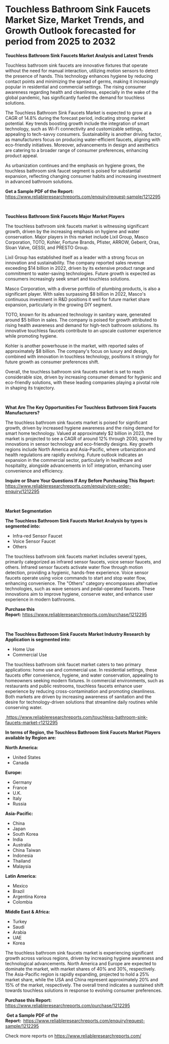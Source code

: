 <p><h1>Touchless Bathroom Sink Faucets Market Size, Market Trends, and Growth Outlook forecasted for period from 2025 to 2032</h1></p><p><strong>Touchless Bathroom Sink Faucets Market Analysis and Latest Trends</strong></p>
<p><p>Touchless bathroom sink faucets are innovative fixtures that operate without the need for manual interaction, utilizing motion sensors to detect the presence of hands. This technology enhances hygiene by reducing contact points and minimizing the spread of germs, making it increasingly popular in residential and commercial settings. The rising consumer awareness regarding health and cleanliness, especially in the wake of the global pandemic, has significantly fueled the demand for touchless solutions.</p><p>The Touchless Bathroom Sink Faucets Market is expected to grow at a CAGR of 14.8% during the forecast period, indicating strong market potential. Key trends boosting growth include the integration of smart technology, such as Wi-Fi connectivity and customizable settings, appealing to tech-savvy consumers. Sustainability is another driving factor, as manufacturers focus on producing water-efficient faucets, aligning with eco-friendly initiatives. Moreover, advancements in design and aesthetics are catering to a broader range of consumer preferences, enhancing product appeal.</p><p>As urbanization continues and the emphasis on hygiene grows, the touchless bathroom sink faucet segment is poised for substantial expansion, reflecting changing consumer habits and increasing investment in advanced bathroom solutions.</p></p>
<p><strong>Get a Sample PDF of the Report:&nbsp;</strong> <a href="https://www.reliableresearchreports.com/enquiry/request-sample/1212295?utm_campaign=3034&utm_medium=2&utm_source=Github&utm_content=ia&utm_term=24032025&utm_id=touchless-bathroom-sink-faucets">https://www.reliableresearchreports.com/enquiry/request-sample/1212295</a></p>
<p>&nbsp;</p>
<p><strong>Touchless Bathroom Sink Faucets Major Market Players</strong></p>
<p><p>The touchless bathroom sink faucets market is witnessing significant growth, driven by the increasing emphasis on hygiene and water conservation. Major players in this market include Lixil Group, Masco Corporation, TOTO, Kohler, Fortune Brands, Pfister, ARROW, Geberit, Oras, Sloan Valve, GESSI, and PRESTO Group.</p><p>Lixil Group has established itself as a leader with a strong focus on innovation and sustainability. The company reported sales revenue exceeding $14 billion in 2022, driven by its extensive product range and commitment to water-saving technologies. Future growth is expected as consumers increasingly seek smart and touchless solutions.</p><p>Masco Corporation, with a diverse portfolio of plumbing products, is also a significant player. With sales surpassing $8 billion in 2022, Masco's continuous investment in R&D positions it well for future market share expansion, particularly in the growing DIY segment.</p><p>TOTO, known for its advanced technology in sanitary ware, generated around $5 billion in sales. The company is poised for growth attributed to rising health awareness and demand for high-tech bathroom solutions. Its innovative touchless faucets contribute to an upscale customer experience while promoting hygiene.</p><p>Kohler is another powerhouse in the market, with reported sales of approximately $8 billion. The company's focus on luxury and design, combined with innovation in touchless technology, positions it strongly for future growth as consumer preferences shift.</p><p>Overall, the touchless bathroom sink faucets market is set to reach considerable size, driven by increasing consumer demand for hygienic and eco-friendly solutions, with these leading companies playing a pivotal role in shaping its trajectory.</p></p>
<p>&nbsp;</p>
<p><strong>What Are The Key Opportunities For Touchless Bathroom Sink Faucets Manufacturers?</strong></p>
<p><p>The touchless bathroom sink faucets market is poised for significant growth, driven by increased hygiene awareness and the rising demand for smart home technology. Valued at approximately $2 billion in 2023, the market is projected to see a CAGR of around 12% through 2030, spurred by innovations in sensor technology and eco-friendly designs. Key growth regions include North America and Asia-Pacific, where urbanization and health regulations are rapidly evolving. Future outlook indicates an expansion in the commercial sector, particularly in healthcare and hospitality, alongside advancements in IoT integration, enhancing user convenience and efficiency.</p></p>
<p><strong>Inquire or Share Your Questions If Any Before Purchasing This Report:</strong> <a href="https://www.reliableresearchreports.com/enquiry/pre-order-enquiry/1212295?utm_campaign=3034&utm_medium=2&utm_source=Github&utm_content=ia&utm_term=24032025&utm_id=touchless-bathroom-sink-faucets">https://www.reliableresearchreports.com/enquiry/pre-order-enquiry/1212295</a></p>
<p>&nbsp;</p>
<p><strong>Market Segmentation</strong></p>
<p><strong>The Touchless Bathroom Sink Faucets Market Analysis by types is segmented into:</strong></p>
<p><ul><li>Infra-red Sensor Faucet</li><li>Voice Sensor Faucet</li><li>Others</li></ul></p>
<p><p>The touchless bathroom sink faucets market includes several types, primarily categorized as infrared sensor faucets, voice sensor faucets, and others. Infrared sensor faucets activate water flow through motion detection, providing a hygienic, hands-free experience. Voice sensor faucets operate using voice commands to start and stop water flow, enhancing convenience. The "Others" category encompasses alternative technologies, such as wave sensors and pedal-operated faucets. These innovations aim to improve hygiene, conserve water, and enhance user experience in modern bathrooms.</p></p>
<p><strong>Purchase this Report:&nbsp;</strong><a href="https://www.reliableresearchreports.com/purchase/1212295?utm_campaign=3034&utm_medium=2&utm_source=Github&utm_content=ia&utm_term=24032025&utm_id=touchless-bathroom-sink-faucets">https://www.reliableresearchreports.com/purchase/1212295</a></p>
<p>&nbsp;</p>
<p><strong>The Touchless Bathroom Sink Faucets Market Industry Research by Application is segmented into:</strong></p>
<p><ul><li>Home Use</li><li>Commercial Use</li></ul></p>
<p><p>The touchless bathroom sink faucet market caters to two primary applications: home use and commercial use. In residential settings, these faucets offer convenience, hygiene, and water conservation, appealing to homeowners seeking modern fixtures. In commercial environments, such as restaurants and public restrooms, touchless faucets enhance user experience by reducing cross-contamination and promoting cleanliness. Both markets are driven by increasing awareness of sanitation and the desire for technology-driven solutions that streamline daily routines while conserving water.</p></p>
<p><a href="https://www.reliableresearchreports.com/touchless-bathroom-sink-faucets-market-r1212295?utm_campaign=3034&utm_medium=2&utm_source=Github&utm_content=ia&utm_term=24032025&utm_id=touchless-bathroom-sink-faucets">&nbsp;https://www.reliableresearchreports.com/touchless-bathroom-sink-faucets-market-r1212295</a></p>
<p><strong>In terms of Region, the Touchless Bathroom Sink Faucets Market Players available by Region are:</strong></p>
<p>
    <p> <strong> North America: </strong>
        <ul>
            <li>United States</li>
            <li>Canada</li>
        </ul>
        </p> 
    <p> <strong> Europe: </strong>
        <ul>
            <li>Germany</li>
            <li>France</li>
            <li>U.K.</li>
            <li>Italy</li>
            <li>Russia</li>
        </ul>
        </p> 
    <p> <strong> Asia-Pacific: </strong>
        <ul>
            <li>China</li>
            <li>Japan</li>
            <li>South Korea</li>
            <li>India</li>
            <li>Australia</li>
            <li>China Taiwan</li>
            <li>Indonesia</li>
            <li>Thailand</li>
            <li>Malaysia</li>
        </ul>
        </p> 
    <p> <strong> Latin America: </strong>
        <ul>
            <li>Mexico</li>
            <li>Brazil</li>
            <li>Argentina Korea</li>
            <li>Colombia</li>
        </ul>
        </p> 
    <p> <strong> Middle East & Africa: </strong>
        <ul>
            <li>Turkey</li>
            <li>Saudi</li>
            <li>Arabia</li>
            <li>UAE</li>
            <li>Korea</li>
        </ul>
    </p>
    </p>
<p><p>The touchless bathroom sink faucets market is experiencing significant growth across various regions, driven by increasing hygiene awareness and technological advancements. North America and Europe are expected to dominate the market, with market shares of 40% and 30%, respectively. The Asia-Pacific region is rapidly expanding, projected to hold a 25% market share, while the USA and China represent approximately 20% and 15% of the market, respectively. The overall trend indicates a sustained shift towards touchless solutions in response to evolving consumer preferences.</p></p>
<p><strong>Purchase this Report: </strong><a href="https://www.reliableresearchreports.com/purchase/1212295?utm_campaign=3034&utm_medium=2&utm_source=Github&utm_content=ia&utm_term=24032025&utm_id=touchless-bathroom-sink-faucets">https://www.reliableresearchreports.com/purchase/1212295</a></p>
<p>&nbsp;<strong>Get a Sample PDF of the Report:&nbsp;&nbsp;</strong><a href="https://www.reliableresearchreports.com/enquiry/request-sample/1212295?utm_campaign=3034&utm_medium=2&utm_source=Github&utm_content=ia&utm_term=24032025&utm_id=touchless-bathroom-sink-faucets">https://www.reliableresearchreports.com/enquiry/request-sample/1212295</a></p>
<p><strong></strong></p>
<p>Check more reports on <a href="https://www.reliableresearchreports.com/?utm_campaign=3034&utm_medium=2&utm_source=Github&utm_content=ia&utm_term=24032025&utm_id=touchless-bathroom-sink-faucets">https://www.reliableresearchreports.com/</a></p>